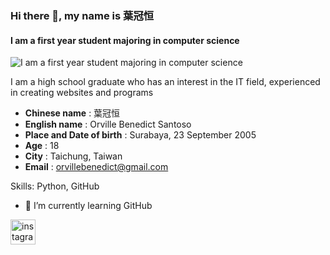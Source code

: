 ### Hi there 👋, my name is 葉冠恒
#### I am a first year student majoring in computer science
![I am a first year student majoring in computer science]([https://pbs.twimg.com/profile_banners/1543571959950503937/1700895109/1500x500](https://twitter.com/Orbil_/header_photo))

I am a high school graduate who has an interest in the IT field, experienced in creating websites and programs


- **Chinese name** : 葉冠恒 
- **English name** : Orville Benedict Santoso 
- **Place and Date of birth** : Surabaya, 23 September 2005
- **Age** : 18
- **City** : Taichung, Taiwan
- **Email** : orvillebenedict@gmail.com


Skills: Python, GitHub

- 🌱 I’m currently learning GitHub 


[<img src='https://cdn.jsdelivr.net/npm/simple-icons@3.0.1/icons/instagram.svg' alt='instagram' height='40'>](https://www.instagram.com/orville._.b/)  

